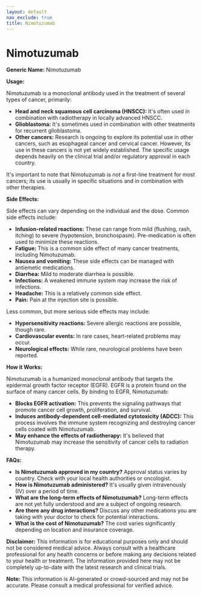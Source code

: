 ```yaml
---
layout: default
nav_exclude: true
title: Nimotuzumab
---
```


# Nimotuzumab

**Generic Name:** Nimotuzumab

**Usage:**

Nimotuzumab is a monoclonal antibody used in the treatment of several types of cancer, primarily:

* **Head and neck squamous cell carcinoma (HNSCC):**  It's often used in combination with radiotherapy in locally advanced HNSCC.
* **Glioblastoma:**  It's sometimes used in combination with other treatments for recurrent glioblastoma.
* **Other cancers:**  Research is ongoing to explore its potential use in other cancers, such as esophageal cancer and cervical cancer.  However, its use in these cancers is not yet widely established.  The specific usage depends heavily on the clinical trial and/or regulatory approval in each country.

It's important to note that Nimotuzumab is *not* a first-line treatment for most cancers; its use is usually in specific situations and in combination with other therapies.


**Side Effects:**

Side effects can vary depending on the individual and the dose. Common side effects include:

* **Infusion-related reactions:** These can range from mild (flushing, rash, itching) to severe (hypotension, bronchospasm).  Pre-medication is often used to minimize these reactions.
* **Fatigue:** This is a common side effect of many cancer treatments, including Nimotuzumab.
* **Nausea and vomiting:**  These side effects can be managed with antiemetic medications.
* **Diarrhea:** Mild to moderate diarrhea is possible.
* **Infections:**  A weakened immune system may increase the risk of infections.
* **Headache:**  This is a relatively common side effect.
* **Pain:**  Pain at the injection site is possible.

Less common, but more serious side effects may include:

* **Hypersensitivity reactions:** Severe allergic reactions are possible, though rare.
* **Cardiovascular events:**  In rare cases, heart-related problems may occur.
* **Neurological effects:**  While rare, neurological problems have been reported.


**How it Works:**

Nimotuzumab is a humanized monoclonal antibody that targets the epidermal growth factor receptor (EGFR).  EGFR is a protein found on the surface of many cancer cells.  By binding to EGFR, Nimotuzumab:

* **Blocks EGFR activation:** This prevents the signaling pathways that promote cancer cell growth, proliferation, and survival.
* **Induces antibody-dependent cell-mediated cytotoxicity (ADCC):**  This process involves the immune system recognizing and destroying cancer cells coated with Nimotuzumab.
* **May enhance the effects of radiotherapy:** It's believed that Nimotuzumab may increase the sensitivity of cancer cells to radiation therapy.


**FAQs:**

* **Is Nimotuzumab approved in my country?**  Approval status varies by country.  Check with your local health authorities or oncologist.
* **How is Nimotuzumab administered?** It's usually given intravenously (IV) over a period of time.
* **What are the long-term effects of Nimotuzumab?** Long-term effects are not yet fully understood and are a subject of ongoing research.
* **Are there any drug interactions?**  Discuss any other medications you are taking with your doctor to check for potential interactions.
* **What is the cost of Nimotuzumab?**  The cost varies significantly depending on location and insurance coverage.

**Disclaimer:** This information is for educational purposes only and should not be considered medical advice. Always consult with a healthcare professional for any health concerns or before making any decisions related to your health or treatment.  The information provided here may not be completely up-to-date with the latest research and clinical trials.


**Note:** This information is AI-generated or crowd-sourced and may not be accurate. Please consult a medical professional for verified advice.